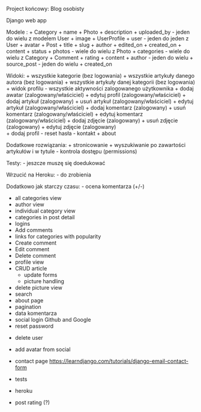 Project końcowy: Blog osobisty

Django web app

Modele :
    + Category
        + name
    + Photo
        + description
        + uploaded_by - jeden do wielu z modelem User
        + image
    + UserProfile
        + user - jeden do jeden z User
        + avatar
    + Post
        + title
        + slug
        + author
        + edited_on
        + created_on
        + content
        + status
        + photos - wiele do wielu z Photo
        + categories - wiele do wielu z Category
    + Comment
        + rating
        + content
        + author - jeden do wielu
        + source_post - jeden do wielu
        + created_on

Widoki:
    + wszystkie kategorie (bez logowania)
    + wszystkie artykuły danego autora (bez logowania)
    + wszystkie artykuły danej kategorii (bez logowania)
    + widok profilu - wszystkie aktywności zalogowanego użytkownika
    + dodaj awatar (zalogowany/właściciel)
    + edytuj profil (zalogowany/właściciel)
    + dodaj artykuł (zalogowany)
    + usuń artykuł (zalogowany/właściciel)
    + edytuj artykuł (zalogowany/właściciel)
    + dodaj komentarz (zalogowany)
    + usuń komentarz (zalogowany/właściciel)
    + edytuj komentarz (zalogowany/właściciel)
    + dodaj zdjęcie (zalogowany)
    + usuń zdjęcie (zalogowany)
    + edytuj zdjęcie (zalogowany)   
    + dodaj profil
    - reset hasła 
    - kontakt
    + about

Dodatkowe rozwiązania:
    + stronicowanie
    + wyszukiwanie po zawartości artykułów i w tytule
    - kontrola dostępu (permissions)

Testy:
    - jeszcze muszę się doedukować

Wrzucić na Heroku:
    - do zrobienia

Dodatkowo jak starczy czasu:
    - ocena komentarza (+/-)

+ all categories view
+ author view
+ individual category view
+ categories in post detail
+ logins
+ Add comments
+ links for categories with popularity
+ Create comment
+ Edit comment
+ Delete comment
+ profile view
+ CRUD article
    + update forms
    + picture handling
+ delete picture view
+ search
+ about page
+ pagination
+ data komentarza
+ social login Github and Google
+ reset password

- delete user
- add avatar from social
- contact page https://learndjango.com/tutorials/django-email-contact-form
- tests
- heroku

- post rating (?)